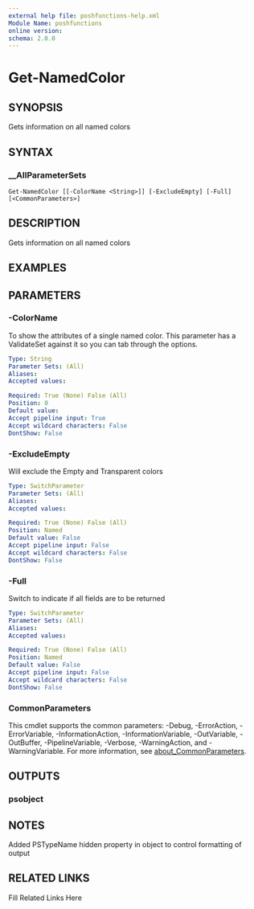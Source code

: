 ```yaml
---
external help file: poshfunctions-help.xml
Module Name: poshfunctions
online version: 
schema: 2.0.0
---
```


# Get-NamedColor

## SYNOPSIS

Gets information on all named colors

## SYNTAX

### __AllParameterSets

```
Get-NamedColor [[-ColorName <String>]] [-ExcludeEmpty] [-Full] [<CommonParameters>]
```

## DESCRIPTION

Gets information on all named colors


## EXAMPLES


## PARAMETERS

### -ColorName

To show the attributes of a single named color.
This parameter has a ValidateSet against it so you can tab through the options.

```yaml
Type: String
Parameter Sets: (All)
Aliases: 
Accepted values: 

Required: True (None) False (All)
Position: 0
Default value: 
Accept pipeline input: True
Accept wildcard characters: False
DontShow: False
```

### -ExcludeEmpty

Will exclude the Empty and Transparent colors

```yaml
Type: SwitchParameter
Parameter Sets: (All)
Aliases: 
Accepted values: 

Required: True (None) False (All)
Position: Named
Default value: False
Accept pipeline input: False
Accept wildcard characters: False
DontShow: False
```

### -Full

Switch to indicate if all fields are to be returned

```yaml
Type: SwitchParameter
Parameter Sets: (All)
Aliases: 
Accepted values: 

Required: True (None) False (All)
Position: Named
Default value: False
Accept pipeline input: False
Accept wildcard characters: False
DontShow: False
```


### CommonParameters

This cmdlet supports the common parameters: -Debug, -ErrorAction, -ErrorVariable, -InformationAction, -InformationVariable, -OutVariable, -OutBuffer, -PipelineVariable, -Verbose, -WarningAction, and -WarningVariable. For more information, see [about_CommonParameters](http://go.microsoft.com/fwlink/?LinkID=113216).

## OUTPUTS

### psobject



## NOTES

Added PSTypeName hidden property in object to control formatting of output


## RELATED LINKS

Fill Related Links Here

